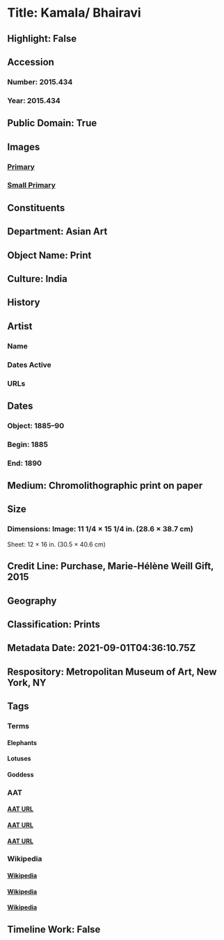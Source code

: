 # Title: Kamala/ Bhairavi
## Highlight: False
## Accession
### Number: 2015.434
### Year: 2015.434
## Public Domain: True
## Images
### [Primary](https://images.metmuseum.org/CRDImages/as/original/DP702154.jpg)
### [Small Primary](https://images.metmuseum.org/CRDImages/as/web-large/DP702154.jpg)
## Constituents
## Department: Asian Art
## Object Name: Print
## Culture: India
## History
## Artist
### Name
### Dates Active
### URLs
## Dates
### Object: 1885–90
### Begin: 1885
### End: 1890
## Medium: Chromolithographic print on paper
## Size
### Dimensions: Image: 11 1/4 × 15 1/4 in. (28.6 × 38.7 cm)
Sheet: 12 × 16 in. (30.5 × 40.6 cm)
## Credit Line: Purchase, Marie-Hélène Weill Gift, 2015
## Geography
## Classification: Prints
## Metadata Date: 2021-09-01T04:36:10.75Z
## Respository: Metropolitan Museum of Art, New York, NY
## Tags
### Terms
#### Elephants
#### Lotuses
#### Goddess
### AAT
#### [AAT URL](http://vocab.getty.edu/page/aat/300250160)
#### [AAT URL](http://vocab.getty.edu/page/aat/300375570)
#### [AAT URL](http://vocab.getty.edu/page/aat/300343852)
### Wikipedia
#### [Wikipedia]()
#### [Wikipedia]()
#### [Wikipedia]()
## Timeline Work: False
